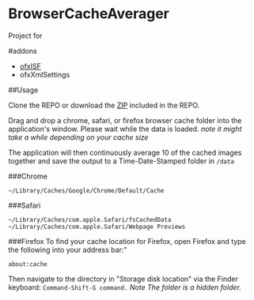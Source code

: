 # BrowserCacheAverager
Project for 

#addons
- [ofxISF](https://github.com/satoruhiga/ofxISF)
- ofxXmlSettings

##Usage

Clone the REPO or download the [ZIP](https://github.com/danthemellowman/BrowserCacheAverager/blob/master/BrowserCacheAverager.zip?raw=true) included in the REPO.  

Drag and drop a chrome, safari, or firefox browser cache folder into the application's window.  Please wait while the data is loaded. _note it might take a while depending on your cache size_

The application will then continuously average 10 of the cached images together and save the output to a Time-Date-Stamped folder in ```/data```


###Chrome

    ~/Library/Caches/Google/Chrome/Default/Cache

###Safari

    ~/Library/Caches/com.apple.Safari/fsCachedData
    ~/Library/Caches/com.apple.Safari/Webpage Previews


###Firefox
To find your cache location for Firefox, open Firefox and type the following into your address bar:" 

    about:cache

Then navigate to the directory in "Storage disk location" via the Finder keyboard: ```Command-Shift-G command.```  _Note The folder is a hidden folder._

